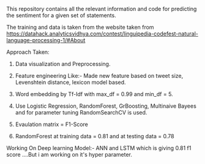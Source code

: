 This repository contains all the relevant information and code for predicting the sentiment for a given set of statements.

The training and data is taken from the website taken from https://datahack.analyticsvidhya.com/contest/linguipedia-codefest-natural-language-processing-1/#About

Approach Taken:
1. Data visualization and Preprocessing. 

2. Feature engineering Like:- Made new feature based on tweet size, Levenshtein distance, lexicon model based.

3. Word embedding by Tf-Idf with max_df = 0.99 and min_df = 5.

4. Use Logistic Regression, RandomForest, GrBoosting, Multinaive Bayees and for parameter tuning RandomSearchCV is used.

5. Evaulation matrix = F1-Score

6. RandomForest at training data = 0.81 and at testing data = 0.78

Working On Deep learning Model:-
ANN and LSTM which is giving 0.81 f1 score ....But i am working on it's hyper parameter.
